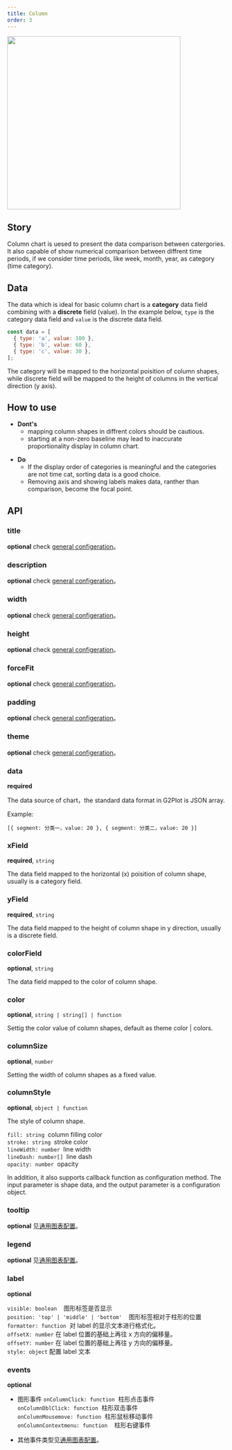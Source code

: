 ```yaml
---
title: Column
order: 3
---
```


<img src = 'https://gw.alipayobjects.com/mdn/rms_d314dd/afts/img/A*j4gkSL9OhCIAAAAAAAAAAABkARQnAQ' width = '400'>

## Story

Column chart is uesed to present the data comparison between catergories. It also capable of show numerical comparison between diffrent time periods, if we consider time periods, like week, month, year, as category (time category).

## Data

The data which is ideal for basic column chart is a **category** data field combining with a **discrete** field (value). In the example below, `type` is the category data field and `value` is the discrete data field.

```js
const data = [
  { type: 'a', value: 100 },
  { type: 'b', value: 60 },
  { type: 'c', value: 30 },
];
```

The category will be mapped to the horizontal poisition of column shapes, while discrete field will be mapped to the height of columns in the vertical direction (y axis).

## How to use

- **Dont's**
  - mapping column shapes in diffrent colors should be cautious.
  - starting at a non-zero baseline may lead to inaccurate proportionality display in column chart.

* **Do**
  - If the display order of categories is meaningful and the categories are not time cat, sorting data is a good choice.
  - Removing axis and showing labels makes data, ranther than comparison, become the focal point.

## API

### title

**optional** check [general configeration](../general-config#title)。

### description

**optional** check [general configeration](../general-config#description)。

### width

**optional** check [general configeration](../general-config#width)。

### height

**optional** check [general configeration](../general-config#height)。

### forceFit

**optional** check [general configeration](../general-config#forceFit)。

### padding

**optional** check [general configeration](../general-config#padding)。

### theme

**optional** check [general configeration](../general-config#theme)。

### data

**required**

The data source of chart，the standard data format in G2Plot is JSON array.

Example:

`[{ segment: 分类一，value: 20 }, { segment: 分类二，value: 20 }]`

### xField

**required**, `string`

The data field mapped to the horizontal (x) poisition of column shape, usually is a category field.

### yField

**required**, `string`

The data field mapped to the height of column shape in y direction, usually is a discrete field.

### colorField

**optional**, `string`

The data field mapped to the color of column shape.

### color

**optional**, `string | string[] | function`

Settig the color value of column shapes, default as theme color | colors.

### columnSize

**optional**, `number`

Setting the width of column shapes as a fixed value.

### columnStyle

**optional**, `object | function`

The style of column shape.

`fill: string`  column filling color<br />
`stroke: string`  stroke color<br />
`lineWidth: number`  line width<br />
`lineDash: number[]`  line dash<br />
`opacity: number`  opacity

In addition, it also supports callback function as configuration method. The input parameter is shape data, and the output parameter is a configuration object.

### tooltip

**optional** 见[通用图表配置](../general-config#tooltip)。

### legend

**optional** 见[通用图表配置](../general-config#legend)。

### label

**optional**

`visible: boolean`    图形标签是否显示<br />
`position: 'top' | 'middle' | 'bottom'`    图形标签相对于柱形的位置<br />
`formatter: function`  对 label 的显示文本进行格式化。<br />
`offsetX: number` 在 label 位置的基础上再往 x 方向的偏移量。<br />
`offsetY: number` 在 label 位置的基础上再往 y 方向的偏移量。<br/>
`style: object` 配置 label 文本

### events

**optional**

- 图形事件
  `onColumnClick: function`  柱形点击事件<br />
  `onColumnDblClick: function`  柱形双击事件<br />
  `onColumnMousemove: function`  柱形鼠标移动事件<br />
  `onColumnContextmenu: function`    柱形右键事件

- 其他事件类型见[通用图表配置](../general-config#events)。

